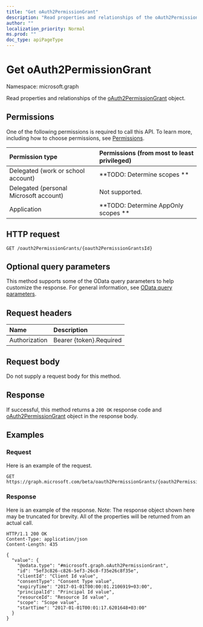 ```yaml
---
title: "Get oAuth2PermissionGrant"
description: "Read properties and relationships of the oAuth2PermissionGrant object."
author: ""
localization_priority: Normal
ms.prod: ""
doc_type: apiPageType
---
```


# Get oAuth2PermissionGrant

Namespace: microsoft.graph

Read properties and relationships of the [oAuth2PermissionGrant](../resources/oauth2permissiongrant.md) object.

## Permissions
One of the following permissions is required to call this API. To learn more, including how to choose permissions, see [Permissions](/concepts/permissions-reference.md).

|Permission type|Permissions (from most to least privileged)|
|:---|:---|
|Delegated (work or school account)|**TODO: Determine scopes **|
|Delegated (personal Microsoft account)|Not supported.|
|Application|**TODO: Determine AppOnly scopes **|

## HTTP request
<!-- {
  "blockType": "ignored"
}
-->
``` http
GET /oauth2PermissionGrants/{oauth2PermissionGrantsId}
```

## Optional query parameters
This method supports some of the OData query parameters to help customize the response. For general information, see [OData query parameters](/graph/query-parameters).

## Request headers
|Name|Description|
|:---|:---|
|Authorization|Bearer {token}.Required|

## Request body
Do not supply a request body for this method.

## Response
If successful, this method returns a `200 OK` response code and [oAuth2PermissionGrant](../resources/oauth2permissiongrant.md) object in the response body.

## Examples

### Request
Here is an example of the request.
<!-- {
  "blockType": "request",
  "name": "get_oauth2permissiongrant"
}
-->
``` http
GET https://graph.microsoft.com/beta/oauth2PermissionGrants/{oauth2PermissionGrantsId}
```

### Response
Here is an example of the response. Note: The response object shown here may be truncated for brevity. All of the properties will be returned from an actual call.
<!-- {
  "blockType": "response",
  "truncated": true,
  "@odata.type": "microsoft.graph.oAuth2PermissionGrant"
}
-->
``` http
HTTP/1.1 200 OK
Content-Type: application/json
Content-Length: 435

{
  "value": {
    "@odata.type": "#microsoft.graph.oAuth2PermissionGrant",
    "id": "5ef3c826-c826-5ef3-26c8-f35e26c8f35e",
    "clientId": "Client Id value",
    "consentType": "Consent Type value",
    "expiryTime": "2017-01-01T00:00:01.2106919+03:00",
    "principalId": "Principal Id value",
    "resourceId": "Resource Id value",
    "scope": "Scope value",
    "startTime": "2017-01-01T00:01:17.6201648+03:00"
  }
}
```

